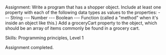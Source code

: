 Assignment: Write a program that has a shopper object. Include at least one property with each of the following data types as values to the properties:
--- String
--- Number
--- Boolean
--- Function (called a "method" when it's inside an object like this.)
Add a groceryCart property to the object, which should be an array of items commonly be found in a grocery cart.

Skills: Programming principles, Level 1

Assignment completed.